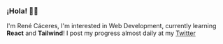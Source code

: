 ### ¡Hola! 👋🏽

I'm René Cáceres, I'm interested in Web Development, currently learning **React** and **Tailwind**!
I post my progress almost daily at my [Twitter](https://twitter.com/byebyerene) 
